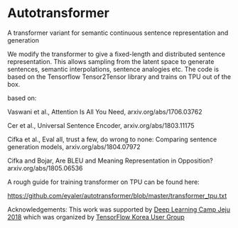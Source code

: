 # Autotransformer
A transformer variant for semantic continuous sentence representation and generation

We modify the transformer to give a fixed-length and distributed sentence representation.
This allows sampling from the latent space to generate sentences, semantic interpolations, sentence analogies etc.
The code is based on the Tensorflow Tensor2Tensor library and trains on TPU out of the box.

based on:

Vaswani et al., Attention Is All You Need, arxiv.org/abs/1706.03762

Cer et al., Universal Sentence Encoder, arxiv.org/abs/1803.11175

Cifka et al., Eval all, trust a few, do wrong to none: Comparing sentence generation models, arxiv.org/abs/1804.07972

Cifka and Bojar, Are BLEU and Meaning Representation in Opposition? arxiv.org/abs/1805.06536

A rough guide for training transformer on TPU can be found here:

https://github.com/eyaler/autotransformer/blob/master/transformer_tpu.txt

Acknowledgements:
This work was supported by [Deep Learning Camp Jeju 2018](http://jeju.dlcamp.org/2018/) which was organized by [TensorFlow Korea User Group](https://facebook.com/groups/TensorFlowKR/)
